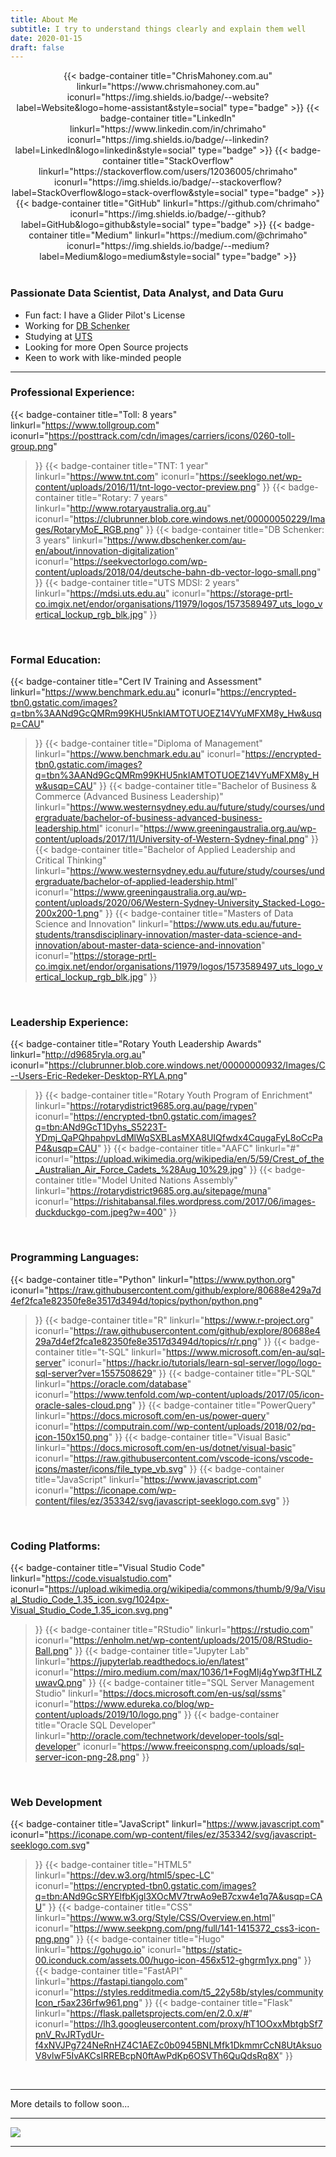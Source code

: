 ```yaml
---
title: About Me
subtitle: I try to understand things clearly and explain them well
date: 2020-01-15
draft: false
---
```


<!-- 
Good references for badges:
- Shield details: https://shields.io/#your-badge
- Good Badges Repo: https://github.com/alexandresanlim/Badges4-README.md-Profile
- Another good Badges Repo: https://github.com/Ileriayo/markdown-badges 
-->

<div align="center">
    {{< badge-container 
        title="ChrisMahoney.com.au" 
        linkurl="https://www.chrismahoney.com.au" 
        iconurl="https://img.shields.io/badge/--website?label=Website&logo=home-assistant&style=social" 
        type="badge"
    >}}
    {{< badge-container 
        title="LinkedIn" 
        linkurl="https://www.linkedin.com/in/chrimaho" 
        iconurl="https://img.shields.io/badge/--linkedin?label=LinkedIn&logo=linkedin&style=social" 
        type="badge"
    >}}
    {{< badge-container 
        title="StackOverflow" 
        linkurl="https://stackoverflow.com/users/12036005/chrimaho" 
        iconurl="https://img.shields.io/badge/--stackoverflow?label=StackOverflow&logo=stack-overflow&style=social" 
        type="badge"
    >}}
    {{< badge-container 
        title="GitHub" 
        linkurl="https://github.com/chrimaho" 
        iconurl="https://img.shields.io/badge/--github?label=GitHub&logo=github&style=social" 
        type="badge"
    >}}
    {{< badge-container 
        title="Medium" 
        linkurl="https://medium.com/@chrimaho" 
        iconurl="https://img.shields.io/badge/--medium?label=Medium&logo=medium&style=social" 
        type="badge"
    >}}
</div>

<br>

### Passionate Data Scientist, Data Analyst, and Data Guru

<!--
Good reference sites for emoji's:
- https://gist.github.com/rxaviers/7360908
- https://gist.github.com/ricealexander/ae8b8cddc3939d6ba212f953701f53e6
- https://github.com/ikatyang/emoji-cheat-sheet
- https://unicode.org/emoji/charts/full-emoji-list.html
-->

- Fun fact: I have a Glider Pilot's License
- Working for [DB Schenker](https://www.dbschenker.com/au-en/about/innovation-digitalization)
- Studying at [UTS](https://mdsi.uts.edu.au)
- Looking for more Open Source projects
- Keen to work with like-minded people

---

### Professional Experience:

{{< badge-container 
    title="Toll: 8 years" 
    linkurl="https://www.tollgroup.com" 
    iconurl="https://posttrack.com/cdn/images/carriers/icons/0260-toll-group.png" 
>}}
{{< badge-container 
    title="TNT: 1 year" 
    linkurl="https://www.tnt.com" 
    iconurl="https://seeklogo.net/wp-content/uploads/2016/11/tnt-logo-vector-preview.png" 
>}}
{{< badge-container 
    title="Rotary: 7 years" 
    linkurl="http://www.rotaryaustralia.org.au" 
    iconurl="https://clubrunner.blob.core.windows.net/00000050229/Images/RotaryMoE_RGB.png" 
>}}
{{< badge-container 
    title="DB Schenker: 3 years" 
    linkurl="https://www.dbschenker.com/au-en/about/innovation-digitalization" 
    iconurl="https://seekvectorlogo.com/wp-content/uploads/2018/04/deutsche-bahn-db-vector-logo-small.png" 
>}}
{{< badge-container 
    title="UTS MDSI: 2 years" 
    linkurl="https://mdsi.uts.edu.au" 
    iconurl="https://storage-prtl-co.imgix.net/endor/organisations/11979/logos/1573589497_uts_logo_vertical_lockup_rgb_blk.jpg" 
>}}

<br>

### Formal Education:

{{< badge-container 
    title="Cert IV Training and Assessment" 
    linkurl="https://www.benchmark.edu.au" 
    iconurl="https://encrypted-tbn0.gstatic.com/images?q=tbn%3AANd9GcQMRm99KHU5nkIAMTOTUOEZ14VYuMFXM8y_Hw&usqp=CAU" 
>}}
{{< badge-container 
    title="Diploma of Management" 
    linkurl="https://www.benchmark.edu.au" 
    iconurl="https://encrypted-tbn0.gstatic.com/images?q=tbn%3AANd9GcQMRm99KHU5nkIAMTOTUOEZ14VYuMFXM8y_Hw&usqp=CAU" 
>}}
{{< badge-container 
    title="Bachelor of Business & Commerce (Advanced Business Leadership)" 
    linkurl="https://www.westernsydney.edu.au/future/study/courses/undergraduate/bachelor-of-business-advanced-business-leadership.html" 
    iconurl="https://www.greeningaustralia.org.au/wp-content/uploads/2017/11/University-of-Western-Sydney-final.png" 
>}}
{{< badge-container 
    title="Bachelor of Applied Leadership and Critical Thinking" 
    linkurl="https://www.westernsydney.edu.au/future/study/courses/undergraduate/bachelor-of-applied-leadership.html" 
    iconurl="https://www.greeningaustralia.org.au/wp-content/uploads/2020/06/Western-Sydney-University_Stacked-Logo-200x200-1.png" 
>}}
{{< badge-container 
    title="Masters of Data Science and Innovation" 
    linkurl="https://www.uts.edu.au/future-students/transdisciplinary-innovation/master-data-science-and-innovation/about-master-data-science-and-innovation" 
    iconurl="https://storage-prtl-co.imgix.net/endor/organisations/11979/logos/1573589497_uts_logo_vertical_lockup_rgb_blk.jpg" 
>}}

<br>

### Leadership Experience:

{{< badge-container 
    title="Rotary Youth Leadership Awards" 
    linkurl="http://d9685ryla.org.au" 
    iconurl="https://clubrunner.blob.core.windows.net/00000000932/Images/C--Users-Eric-Redeker-Desktop-RYLA.png" 
>}}
{{< badge-container 
    title="Rotary Youth Program of Enrichment" 
    linkurl="https://rotarydistrict9685.org.au/page/rypen" 
    iconurl="https://encrypted-tbn0.gstatic.com/images?q=tbn:ANd9GcT1Dyhs_S5223T-YDmj_QaPQhpahpvLdMlWqSXBLasMXA8UIQfwdx4CqugaFyL8oCcPaP4&usqp=CAU" 
>}}
{{< badge-container 
    title="AAFC" 
    linkurl="#" 
    iconurl="https://upload.wikimedia.org/wikipedia/en/5/59/Crest_of_the_Australian_Air_Force_Cadets_%28Aug_10%29.jpg" 
>}}
{{< badge-container
    title="Model United Nations Assembly"
    linkurl="https://rotarydistrict9685.org.au/sitepage/muna"
    iconurl="https://rishitabansal.files.wordpress.com/2017/06/images-duckduckgo-com.jpeg?w=400" 
>}}

<br>

### Programming Languages:

{{< badge-container
    title="Python"
    linkurl="https://www.python.org"
    iconurl="https://raw.githubusercontent.com/github/explore/80688e429a7d4ef2fca1e82350fe8e3517d3494d/topics/python/python.png" 
>}}
{{< badge-container
    title="R"
    linkurl="https://www.r-project.org"
    iconurl="https://raw.githubusercontent.com/github/explore/80688e429a7d4ef2fca1e82350fe8e3517d3494d/topics/r/r.png" 
>}}
{{< badge-container
    title="t-SQL"
    linkurl="https://www.microsoft.com/en-au/sql-server"
    iconurl="https://hackr.io/tutorials/learn-sql-server/logo/logo-sql-server?ver=1557508629" 
>}}
{{< badge-container
    title="PL-SQL"
    linkurl="https://oracle.com/database"
    iconurl="https://www.tenfold.com/wp-content/uploads/2017/05/icon-oracle-sales-cloud.png" 
>}}
{{< badge-container
    title="PowerQuery"
    linkurl="https://docs.microsoft.com/en-us/power-query"
    iconurl="https://computrain.com//wp-content/uploads/2018/02/pq-icon-150x150.png" 
>}}
{{< badge-container
    title="Visual Basic"
    linkurl="https://docs.microsoft.com/en-us/dotnet/visual-basic"
    iconurl="https://raw.githubusercontent.com/vscode-icons/vscode-icons/master/icons/file_type_vb.svg" 
>}}
{{< badge-container
    title="JavaScript"
    linkurl="https://www.javascript.com"
    iconurl="https://iconape.com/wp-content/files/ez/353342/svg/javascript-seeklogo.com.svg" 
>}}

<br>

### Coding Platforms:

{{< badge-container
    title="Visual Studio Code"
    linkurl="https://code.visualstudio.com"
    iconurl="https://upload.wikimedia.org/wikipedia/commons/thumb/9/9a/Visual_Studio_Code_1.35_icon.svg/1024px-Visual_Studio_Code_1.35_icon.svg.png" 
>}}
{{< badge-container
    title="RStudio"
    linkurl="https://rstudio.com"
    iconurl="https://enholm.net/wp-content/uploads/2015/08/RStudio-Ball.png" 
>}}
{{< badge-container
    title="Jupyter Lab"
    linkurl="https://jupyterlab.readthedocs.io/en/latest"
    iconurl="https://miro.medium.com/max/1036/1*FogMIj4gYwp3fTHLZuwavQ.png" 
>}}
{{< badge-container
    title="SQL Server Management Studio"
    linkurl="https://docs.microsoft.com/en-us/sql/ssms"
    iconurl="https://www.edureka.co/blog/wp-content/uploads/2019/10/logo.png" 
>}}
{{< badge-container
    title="Oracle SQL Developer"
    linkurl="http://oracle.com/technetwork/developer-tools/sql-developer"
    iconurl="https://www.freeiconspng.com/uploads/sql-server-icon-png-28.png" 
>}}

<br>

### Web Development

{{< badge-container
    title="JavaScript"
    linkurl="https://www.javascript.com"
    iconurl="https://iconape.com/wp-content/files/ez/353342/svg/javascript-seeklogo.com.svg" 
>}}
{{< badge-container
    title="HTML5"
    linkurl="https://dev.w3.org/html5/spec-LC"
    iconurl="https://encrypted-tbn0.gstatic.com/images?q=tbn:ANd9GcSRYElfbKjgl3XOcMV7trwAo9eB7cxw4e1q7A&usqp=CAU" 
>}}
{{< badge-container
    title="CSS"
    linkurl="https://www.w3.org/Style/CSS/Overview.en.html"
    iconurl="https://www.seekpng.com/png/full/141-1415372_css3-icon-png.png" 
>}}
{{< badge-container
    title="Hugo"
    linkurl="https://gohugo.io"
    iconurl="https://static-00.iconduck.com/assets.00/hugo-icon-456x512-ghgrm1yx.png" 
>}}
{{< badge-container
    title="FastAPI"
    linkurl="https://fastapi.tiangolo.com"
    iconurl="https://styles.redditmedia.com/t5_22y58b/styles/communityIcon_r5ax236rfw961.png" 
>}}
{{< badge-container
    title="Flask"
    linkurl="https://flask.palletsprojects.com/en/2.0.x/#"
    iconurl="https://lh3.googleusercontent.com/proxy/hT1OOxxMbtgbSf7pnV_RvJRTydUr-f4xNVJPg724NeRnHZ4C1AEZc0b0945BNLMfk1DkmmrCcN8UtAksuoV8vlwF5IvAKCsIRREBcpN0ftAwPdKp6OSVTh6QuQdsRq8X" 
>}}

<br>

---

More details to follow soon...

---


![](/images/ChrisMahoneyInspirational_Modified.jpg)


<!---

Lorem ipsum dolor sit amet, consetetur sadipscing elitr, sed diam nonumy eirmod tempor invidunt ut labore et dolore magna aliquyam erat, sed diam voluptua.  

> At vero eos et accusam et justo duo dolores et ea rebum. Stet clita kasd gubergren, no sea takimata sanctus est Lorem ipsum dolor sit amet.

Lorem ipsum dolor sit amet, consetetur sadipscing elitr, sed diam nonumy eirmod tempor invidunt ut labore et dolore magna aliquyam erat, sed diam voluptua. At vero eos et accusam et justo duo dolores et ea rebum. Stet clita kasd gubergren, no sea takimata sanctus est Lorem ipsum dolor sit amet.


{{< columns >}}
Lorem ipsum dolor sit amet, consetetur sadipscing elitr, sed diam nonumy eirmod tempor invidunt ut labore et dolore magna aliquyam erat, sed diam voluptua. At vero eos et accusam et justo duo dolores et ea rebum. Stet clita kasd gubergren, no sea takimata sanctus est Lorem ipsum dolor sit amet. Lorem ipsum dolor sit amet, consetetur sadipscing elitr, sed diam nonumy eirmod tempor invidunt ut labore et dolore magna aliquyam erat, sed diam voluptua. At vero eos et accusam et justo duo dolores et ea rebum. Stet clita kasd gubergren, no sea takimata sanctus est Lorem ipsum dolor sit amet.
{{< column >}}
Lorem ipsum dolor sit amet, consetetur sadipscing elitr, sed diam nonumy eirmod tempor invidunt ut labore et dolore magna aliquyam erat, sed diam voluptua. At vero eos et accusam et justo duo dolores et ea rebum. Stet clita kasd gubergren, no sea takimata sanctus est Lorem ipsum dolor sit amet. Lorem ipsum dolor sit amet, consetetur sadipscing elitr, sed diam nonumy eirmod tempor invidunt ut labore et dolore magna aliquyam erat, sed diam voluptua. At vero eos et accusam et justo duo dolores et ea rebum. Stet clita kasd gubergren, no sea takimata sanctus est Lorem ipsum dolor sit amet.
{{< endcolumns >}}

--->

---
